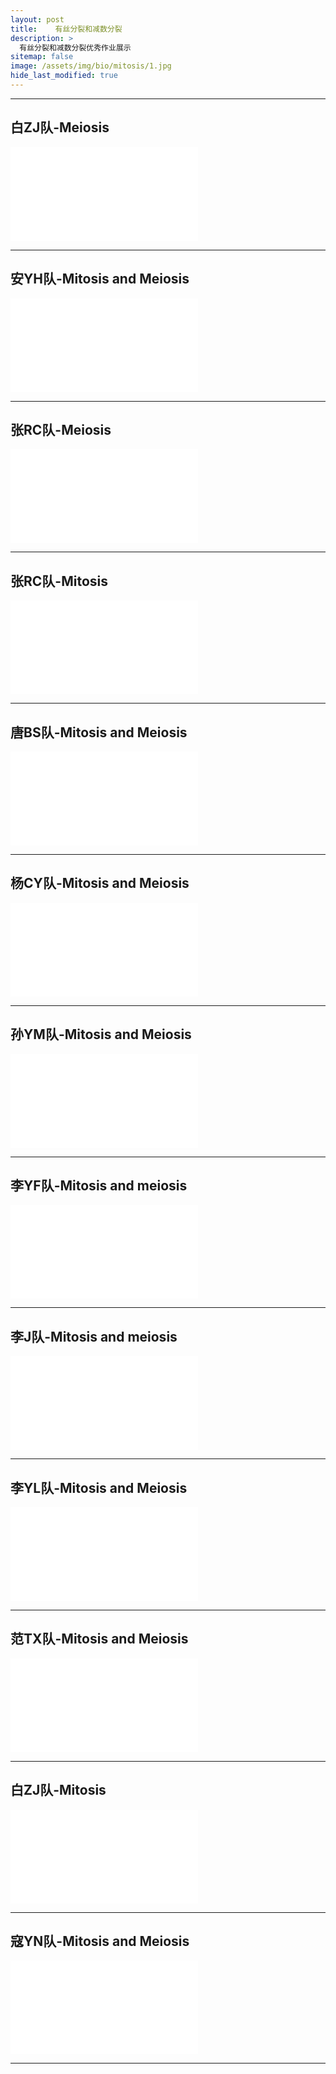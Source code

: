 ```yaml
---
layout: post
title:    有丝分裂和减数分裂
description: >
  有丝分裂和减数分裂优秀作业展示
sitemap: false
image: /assets/img/bio/mitosis/1.jpg
hide_last_modified: true
---
```


---

## 白ZJ队-Meiosis

<div class="video-container">
  <iframe src="//player.bilibili.com/player.html?isOutside=true&aid=1004230143&bvid=BV1Ax4y1B7FF&cid=1543176555&p=1" scrolling="no" border="0" frameborder="no" framespacing="0" allowfullscreen="true"></iframe>
</div>

---

## 安YH队-Mitosis and Meiosis

<div class="video-container">
  <iframe src="//player.bilibili.com/player.html?isOutside=true&aid=1904132420&bvid=BV1Km411y7qT&cid=1530971223&p=1" scrolling="no" border="0" frameborder="no" framespacing="0" allowfullscreen="true"></iframe>
</div>

---

## 张RC队-Meiosis

<div class="video-container">
  <iframe src="//player.bilibili.com/player.html?isOutside=true&aid=1104023651&bvid=BV1Uw4m1C719&cid=1530971164&p=1" scrolling="no" border="0" frameborder="no" framespacing="0" allowfullscreen="true"></iframe>
</div>

---

## 张RC队-Mitosis

<div class="video-container">
  <iframe src="//player.bilibili.com/player.html?isOutside=true&aid=1004215711&bvid=BV1Tx4y1B7LC&cid=1543177769&p=1" scrolling="no" border="0" frameborder="no" framespacing="0" allowfullscreen="true"></iframe>
</div>

---

## 唐BS队-Mitosis and Meiosis

<div class="video-container">
  <iframe src="//player.bilibili.com/player.html?isOutside=true&aid=1254167429&bvid=BV1pJ4m1K7Hq&cid=1543178425&p=1" scrolling="no" border="0" frameborder="no" framespacing="0" allowfullscreen="true"></iframe>
</div>

---

## 杨CY队-Mitosis and Meiosis

<div class="video-container">
  <iframe src="//player.bilibili.com/player.html?isOutside=true&aid=1404102818&bvid=BV1er421E7G2&cid=1543179045&p=1" scrolling="no" border="0" frameborder="no" framespacing="0" allowfullscreen="true"></iframe>
</div>

---

## 孙YM队-Mitosis and Meiosis

<div class="video-container">
  <iframe src="//player.bilibili.com/player.html?isOutside=true&aid=1204100953&bvid=BV1gf421U7XP&cid=1543179955&p=1" scrolling="no" border="0" frameborder="no" framespacing="0" allowfullscreen="true"></iframe>
</div>

---

## 李YF队-Mitosis and meiosis

<div class="video-container">
  <iframe src="//player.bilibili.com/player.html?isOutside=true&aid=1254042355&bvid=BV1uJ4m1J7gZ&cid=1530971151&p=1" scrolling="no" border="0" frameborder="no" framespacing="0" allowfullscreen="true"></iframe>
</div>

---

## 李J队-Mitosis and meiosis

<div class="video-container">
  <iframe src="//player.bilibili.com/player.html?isOutside=true&aid=1854216819&bvid=BV1Zs421P74q&cid=1543181182&p=1" scrolling="no" border="0" frameborder="no" framespacing="0" allowfullscreen="true"></iframe>
</div>

---

## 李YL队-Mitosis and Meiosis

<div class="video-container">
  <iframe src="//player.bilibili.com/player.html?isOutside=true&aid=1904150032&bvid=BV1Hm411y7cN&cid=1530971148&p=1" scrolling="no" border="0" frameborder="no" framespacing="0" allowfullscreen="true"></iframe>
</div>

---

## 范TX队-Mitosis and Meiosis

<div class="video-container">
  <iframe src="//player.bilibili.com/player.html?isOutside=true&aid=1254120963&bvid=BV1oJ4m1N7Ad&cid=1543182099&p=1" scrolling="no" border="0" frameborder="no" framespacing="0" allowfullscreen="true"></iframe>
</div>

---

## 白ZJ队-Mitosis

<div class="video-container">
  <iframe src="//player.bilibili.com/player.html?isOutside=true&aid=1154180574&bvid=BV1tZ421E7WJ&cid=1530971145&p=1" scrolling="no" border="0" frameborder="no" framespacing="0" allowfullscreen="true"></iframe>
</div>

---

## 寇YN队-Mitosis and Meiosis

<div class="video-container">
  <iframe src="//player.bilibili.com/player.html?isOutside=true&aid=1054085003&bvid=BV1tH4y137Dw&cid=1543182802&p=1" scrolling="no" border="0" frameborder="no" framespacing="0" allowfullscreen="true"></iframe>
</div>

---